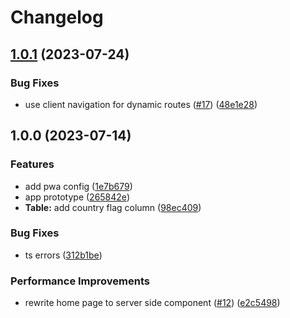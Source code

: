 # Changelog

## [1.0.1](https://github.com/pure-js/auto-manufacturers/compare/v1.0.0...v1.0.1) (2023-07-24)


### Bug Fixes

* use client navigation for dynamic routes ([#17](https://github.com/pure-js/auto-manufacturers/issues/17)) ([48e1e28](https://github.com/pure-js/auto-manufacturers/commit/48e1e28a9ebd492333467d20b5b4e1d25dee7681))

## 1.0.0 (2023-07-14)


### Features

* add pwa config ([1e7b679](https://github.com/pure-js/auto-manufacturers/commit/1e7b67989e52a5ca0bd0b6dc4668ca7a580ebf69))
* app prototype ([265842e](https://github.com/pure-js/auto-manufacturers/commit/265842ef4d0f44e95eb671a85856d32e8b28cbd0))
* **Table:** add country flag column ([98ec409](https://github.com/pure-js/auto-manufacturers/commit/98ec4098f95b6efed03e3aef087c637aa30ae7a8))


### Bug Fixes

* ts errors ([312b1be](https://github.com/pure-js/auto-manufacturers/commit/312b1be8b6d61b71a008becc12feeedf223ff0d7))


### Performance Improvements

* rewrite home page to server side component ([#12](https://github.com/pure-js/auto-manufacturers/issues/12)) ([e2c5498](https://github.com/pure-js/auto-manufacturers/commit/e2c5498d1689a51a716e54cc3cb74daf2a9394e7))

